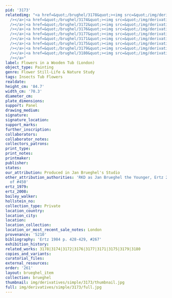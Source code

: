 ```yaml
---
pid: '3173'
relatedimg: "<a href=&quot;/brughel/3178&quot;><img src=&quot;/img/derivatives/simple/3178/thumbnail.jpg&quot;
  /></a>|<a href=&quot;/brughel/3174&quot;><img src=&quot;/img/derivatives/simple/3174/thumbnail.jpg&quot;
  /></a>|<a href=&quot;/brughel/3172&quot;><img src=&quot;/img/derivatives/simple/3172/thumbnail.jpg&quot;
  /></a>|<a href=&quot;/brughel/3176&quot;><img src=&quot;/img/derivatives/simple/3176/thumbnail.jpg&quot;
  /></a>|<a href=&quot;/brughel/3177&quot;><img src=&quot;/img/derivatives/simple/3177/thumbnail.jpg&quot;
  /></a>|<a href=&quot;/brughel/3171&quot;><img src=&quot;/img/derivatives/simple/3171/thumbnail.jpg&quot;
  /></a>|<a href=&quot;/brughel/3175&quot;><img src=&quot;/img/derivatives/simple/3175/thumbnail.jpg&quot;
  /></a>|<a href=&quot;/brughel/3179&quot;><img src=&quot;/img/derivatives/simple/3179/thumbnail.jpg&quot;
  /></a>|<a href=&quot;/brughel/3180&quot;><img src=&quot;/img/derivatives/simple/3180/thumbnail.jpg&quot;
  /></a>"
label: Flowers in a Wooden Tub (London)
object_type: Painting
genre: Flower Still-Life & Nature Study
tags: Insects Tub Flowers
realdate: 
height_cm: '84.7'
width_cm: '70.3'
diameter_cm: 
plate_dimensions: 
support: Panel
drawing_medium: 
signature: 
signature_location: 
support_marks: 
further_inscription: 
collaborators: 
collaborator_notes: 
collectors_patrons: 
print_type: 
print_notes: 
printmaker: 
publisher: 
states: 
our_attribution: Produced in Jan Brueghel's Studio
other_attribution_authorities: 'RKD as Jan Brueghel the Younger, Ertz 2008-10, variant
  of #450'
ertz_1979: 
ertz_2008: 
bailey_walker: 
hollstein_no: 
collection_type: Private
location_country: 
location_city: 
location: 
location_collection: 
location_or_most_recent_sale_notes: London
provenance: '5210'
bibliography: 'Ertz 1984 p. 428-429, #267'
exhibition_history: 
related_works: 3178|3174|3172|3176|3177|3171|3175|3179|3180
copies_and_variants: 
curatorial_files: 
external_resources: 
order: '261'
layout: brueghel_item
collection: brueghel
thumbnail: img/derivatives/simple/3173/thumbnail.jpg
full: img/derivatives/simple/3173/full.jpg
---
```

